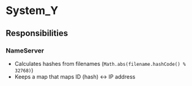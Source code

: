 #   System_Y
##  Responsibilities
### NameServer
-   Calculates hashes from filenames (`Math.abs(filename.hashCode() % 32768)`)
-   Keeps a map that maps ID (hash) <-> IP address
